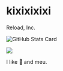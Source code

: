 # kixixixixi

Reload, Inc.

![GitHub Stats Card](https://github-readme-stats.vercel.app/api?username=kixixixixi&count_private=true&theme=react)

![](https://komarev.com/ghpvc/?username=kixixixixi&style=flat-square)

I like 🍺 and meu.
